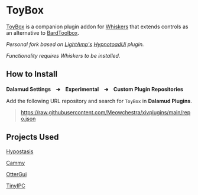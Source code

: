 # ToyBox

[ToyBox](https://github.com/Meowchestra/ToyBox) is a companion plugin addon for <a href="https://github.com/Meowchestra/Whiskers">Whiskers</a> that extends controls as an alternative to <a href="https://github.com/BardToolbox/BardToolbox-Release">BardToolbox</a>.

_Personal fork based on <a href="https://github.com/GiR-Zippo/LightAmp">LightAmp's</a> <a href="https://github.com/GiR-Zippo/HypnotoadUi">HypnotoadUi</a> plugin._

_Functionality requires Whiskers to be installed._

## How to Install

**Dalamud Settings　➜　Experimental　➜　Custom Plugin Repositories**

Add the following URL repository and search for `ToyBox` in **Dalamud Plugins**.

> https://raw.githubusercontent.com/Meowchestra/xivplugins/main/repo.json

## Projects Used

[Hypostasis](https://github.com/UnknownX7/Hypostasis)

[Cammy](https://github.com/UnknownX7/Cammy)

[OtterGui](https://github.com/Ottermandias/OtterGui)

[TinyIPC](https://github.com/APokorny/tiny_ipc)
